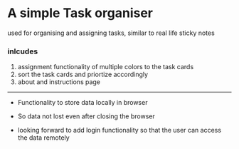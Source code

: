 # A simple Task organiser
 
used for organising and assigning tasks, similar to real life sticky notes

### inlcudes
1. assignment functionality of multiple colors to the task cards
2. sort the task cards and priortize accordingly
3. about and instructions page 

<hr>

- Functionality to store data locally in browser 
- So data not lost even after closing the browser

- looking forward to add login functionality so that the user can access the data remotely
